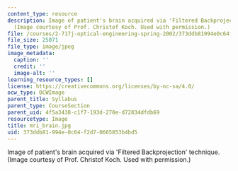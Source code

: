 ```yaml
---
content_type: resource
description: Image of patient's brain acquired via 'Filtered Backprojection' technique.
  (Image courtesy of Prof. Christof Koch. Used with permission.)
file: /courses/2-717j-optical-engineering-spring-2002/373ddb81994e0c64f2d70665853b4bd5_mri_brain.jpg
file_size: 25071
file_type: image/jpeg
image_metadata:
  caption: ''
  credit: ''
  image-alt: ''
learning_resource_types: []
license: https://creativecommons.org/licenses/by-nc-sa/4.0/
ocw_type: OCWImage
parent_title: Syllabus
parent_type: CourseSection
parent_uid: 4f5a3438-c1f7-193d-270e-d72834dfdb69
resourcetype: Image
title: mri_brain.jpg
uid: 373ddb81-994e-0c64-f2d7-0665853b4bd5
---
```

Image of patient's brain acquired via 'Filtered Backprojection' technique. (Image courtesy of Prof. Christof Koch. Used with permission.)